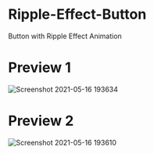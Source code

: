 # Ripple-Effect-Button
Button with Ripple Effect Animation

# Preview 1
![Screenshot 2021-05-16 193634](https://user-images.githubusercontent.com/65169803/118400312-b98b9800-b67e-11eb-947b-a71442f387e5.png)

# Preview 2
![Screenshot 2021-05-16 193610](https://user-images.githubusercontent.com/65169803/118400320-c27c6980-b67e-11eb-907e-dd159a1546f8.png)
